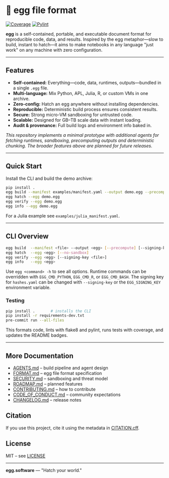 # 🥚 egg file format

[![Coverage](https://img.shields.io/badge/coverage-98%25-cyan)](https://img.shields.io)
[![Pylint](https://img.shields.io/badge/pylint-9.46%2F10-green)](https://pylint.pycqa.org/)

**egg** is a self-contained, portable, and executable document format for reproducible code, data, and results. Inspired by the egg metaphor—slow to build, instant to hatch—it aims to make notebooks in any language "just work" on any machine with zero configuration.

---

## Features

- **Self-contained:** Everything—code, data, runtimes, outputs—bundled in a single `.egg` file.
- **Multi-language:** Mix Python, APL, Julia, R, or custom VMs in one archive.
- **Zero-config:** Hatch an egg anywhere without installing dependencies.
- **Reproducible:** Deterministic build process ensures consistent results.
- **Secure:** Strong micro-VM sandboxing for untrusted code.
- **Scalable:** Designed for GB–TB scale data with instant loading.
- **Audit & provenance:** Full build logs and environment info baked in.

*This repository implements a minimal prototype with additional agents for fetching runtimes, sandboxing, precomputing outputs and deterministic chunking. The broader features above are planned for future releases.*

---

## Quick Start

Install the CLI and build the demo archive:

```bash
pip install .
egg build --manifest examples/manifest.yaml --output demo.egg --precompute
egg hatch --egg demo.egg
egg verify --egg demo.egg
egg info --egg demo.egg
```

For a Julia example see `examples/julia_manifest.yaml`.

---

## CLI Overview

```bash
egg build  --manifest <file> --output <egg> [--precompute] [--signing-key <file>]
egg hatch  --egg <egg> [--no-sandbox]
egg verify --egg <egg> [--signing-key <file>]
egg info   --egg <egg>
```

Use `egg <command> -h` to see all options. Runtime commands can be overridden with `EGG_CMD_PYTHON`, `EGG_CMD_R`, or `EGG_CMD_BASH`. The signing key for `hashes.yaml` can be changed with `--signing-key` or the `EGG_SIGNING_KEY` environment variable.

### Testing

```bash
pip install .       # installs the CLI
pip install -r requirements-dev.txt
pre-commit run --all-files
```
This formats code, lints with flake8 and pylint, runs tests with coverage,
and updates the README badges.

---

## More Documentation

- [AGENTS.md](AGENTS.md) – build pipeline and agent design
- [FORMAT.md](FORMAT.md) – egg file format specification
- [SECURITY.md](SECURITY.md) – sandboxing and threat model
- [ROADMAP.md](ROADMAP.md) – planned features
- [CONTRIBUTING.md](CONTRIBUTING.md) – how to contribute
- [CODE_OF_CONDUCT.md](CODE_OF_CONDUCT.md) – community expectations
- [CHANGELOG.md](CHANGELOG.md) – release notes

## Citation

If you use this project, cite it using the metadata in [CITATION.cff](CITATION.cff).

## License

MIT – see [LICENSE](LICENSE)

---

**egg.software** — "Hatch your world."
